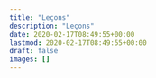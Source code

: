 ```yaml
---
title: "Leçons"
description: "Leçons"
date: 2020-02-17T08:49:55+00:00
lastmod: 2020-02-17T08:49:55+00:00
draft: false
images: []
---
```

